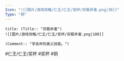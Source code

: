 ```yaml
---
Icon: "![[图片/游戏攻略/仁王/仁王/奖杯/穷极斧者.png|30]]"
Type: "铜"
---
```

```ad-common-bronze-trophy
title: (Title:: "穷极斧者")
![[图片/游戏攻略/仁王/仁王/奖杯/穷极斧者.png|100]]

(Comment:: "学会斧的奥义技能。")
```

#仁王/仁王/奖杯 #奖杯 #铜
